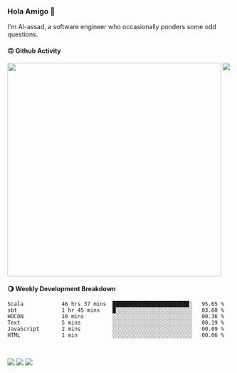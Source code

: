 ### Hola Amigo 🤣   

I'm Al-assad, a software engineer who occasionally ponders some odd questions.  
 
#### 🙃 Github Activity 
<div>
  <img src="https://github-readme-stats.vercel.app/api?username=al-assad&show_icons=true" align="top" style="display: inline-block;" width="480"/>
  <img src="https://github-readme-stats.vercel.app/api/top-langs/?username=al-assad&hide=css,html&langs_count=8&layout=compact" align="top" style="display: inline-block;"/>
</div>

#### 🌖 Weekly Development Breakdown
<!--START_SECTION:waka-->

```text
Scala            46 hrs 37 mins  ████████████████████████░   95.65 %
sbt              1 hr 45 mins    █░░░░░░░░░░░░░░░░░░░░░░░░   03.60 %
HOCON            10 mins         ░░░░░░░░░░░░░░░░░░░░░░░░░   00.36 %
Text             5 mins          ░░░░░░░░░░░░░░░░░░░░░░░░░   00.19 %
JavaScript       2 mins          ░░░░░░░░░░░░░░░░░░░░░░░░░   00.09 %
HTML             1 min           ░░░░░░░░░░░░░░░░░░░░░░░░░   00.06 %
```

<!--END_SECTION:waka-->

<br>

<a href="https://twitter.com/Alassad_dev"><img src="https://img.shields.io/badge/Twitter-@Alassad__dev-blue?style=flat&logo=twitter" /></a>
<a href="https://t.me/alassad_dev"><img src="https://img.shields.io/badge/Telegram-@alassad__dev-orange?style=flat&logo=telegram" /></a>
<a href="https://al-assad.github.io"><img src="https://img.shields.io/badge/Blogs-Linying_Assad's_Blog-yellow?style=flat&logo=github" /></a>

